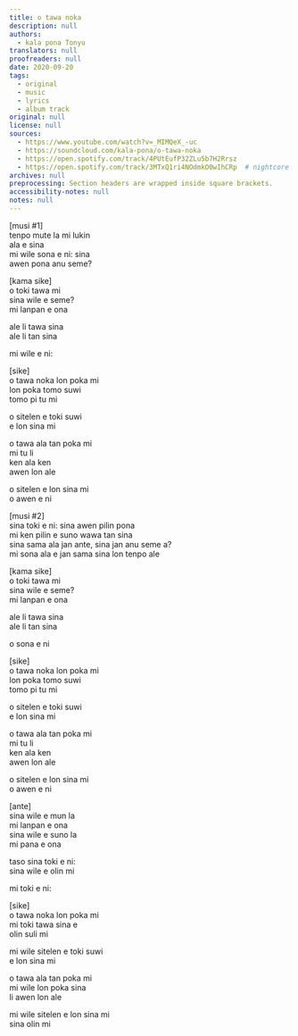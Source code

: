 ```yaml
---
title: o tawa noka
description: null
authors:
  - kala pona Tonyu
translators: null
proofreaders: null
date: 2020-09-20
tags:
  - original
  - music
  - lyrics
  - album track
original: null
license: null
sources:
  - https://www.youtube.com/watch?v=_MIMQeX_-uc
  - https://soundcloud.com/kala-pona/o-tawa-noka
  - https://open.spotify.com/track/4PUtEufP32ZLu5b7H2Rrsz
  - https://open.spotify.com/track/3MTxQ1ri4NOdmkO0wIhCRp  # nightcore
archives: null
preprocessing: Section headers are wrapped inside square brackets.
accessibility-notes: null
notes: null
---
```


\[musi #1]  \
tenpo mute la mi lukin  \
ala e sina  \
mi wile sona e ni: sina  \
awen pona anu seme?

\[kama sike]  \
o toki tawa mi  \
sina wile e seme?  \
mi lanpan e ona

ale li tawa sina  \
ale li tan sina

mi wile e ni:

\[sike]  \
o tawa noka lon poka mi  \
lon poka tomo suwi  \
tomo pi tu mi

o sitelen e toki suwi  \
e lon sina mi

o tawa ala tan poka mi  \
mi tu li  \
ken ala ken  \
awen lon ale

o sitelen e lon sina mi  \
o awen e ni

\[musi #2]  \
sina toki e ni: sina awen pilin pona  \
mi ken pilin e suno wawa tan sina  \
sina sama ala jan ante, sina jan anu seme a?  \
mi sona ala e jan sama sina lon tenpo ale

\[kama sike]  \
o toki tawa mi  \
sina wile e seme?  \
mi lanpan e ona

ale li tawa sina  \
ale li tan sina

o sona e ni

\[sike]  \
o tawa noka lon poka mi  \
lon poka tomo suwi  \
tomo pi tu mi

o sitelen e toki suwi  \
e lon sina mi

o tawa ala tan poka mi  \
mi tu li  \
ken ala ken  \
awen lon ale

o sitelen e lon sina mi  \
o awen e ni

\[ante]  \
sina wile e mun la  \
mi lanpan e ona  \
sina wile e suno la  \
mi pana e ona

taso sina toki e ni:  \
sina wile e olin mi

mi toki e ni:

\[sike]  \
o tawa noka lon poka mi  \
mi toki tawa sina e  \
olin suli mi

mi wile sitelen e toki suwi  \
e lon sina mi

o tawa ala tan poka mi  \
mi wile lon poka sina  \
li awen lon ale

mi wile sitelen e lon sina mi  \
sina olin mi

